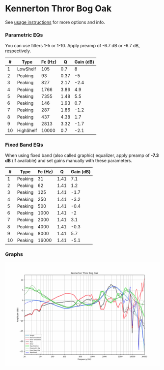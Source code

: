 # Kennerton Thror Bog Oak
See [usage instructions](https://github.com/jaakkopasanen/AutoEq#usage) for more options and info.

### Parametric EQs
You can use filters 1-5 or 1-10. Apply preamp of -6.7 dB or -6.7 dB, respectively.

|   # | Type      |   Fc (Hz) |    Q |   Gain (dB) |
|-----|-----------|-----------|------|-------------|
|   1 | LowShelf  |       105 | 0.7  |         8   |
|   2 | Peaking   |        93 | 0.37 |        -5   |
|   3 | Peaking   |       827 | 2.17 |        -2.4 |
|   4 | Peaking   |      1766 | 3.86 |         4.9 |
|   5 | Peaking   |      7355 | 1.48 |         5.5 |
|   6 | Peaking   |       146 | 1.93 |         0.7 |
|   7 | Peaking   |       287 | 1.86 |        -1.2 |
|   8 | Peaking   |       437 | 4.38 |         1.7 |
|   9 | Peaking   |      2813 | 3.32 |        -1.7 |
|  10 | HighShelf |     10000 | 0.7  |        -2.1 |

### Fixed Band EQs
When using fixed band (also called graphic) equalizer, apply preamp of **-7.3 dB** (if available) and set gains manually with these parameters.

|   # | Type    |   Fc (Hz) |    Q |   Gain (dB) |
|-----|---------|-----------|------|-------------|
|   1 | Peaking |        31 | 1.41 |         7.1 |
|   2 | Peaking |        62 | 1.41 |         1.2 |
|   3 | Peaking |       125 | 1.41 |        -1.7 |
|   4 | Peaking |       250 | 1.41 |        -3.2 |
|   5 | Peaking |       500 | 1.41 |        -0.4 |
|   6 | Peaking |      1000 | 1.41 |        -2   |
|   7 | Peaking |      2000 | 1.41 |         3.1 |
|   8 | Peaking |      4000 | 1.41 |        -0.3 |
|   9 | Peaking |      8000 | 1.41 |         5.7 |
|  10 | Peaking |     16000 | 1.41 |        -5.1 |

### Graphs
![](./Kennerton%20Thror%20Bog%20Oak.png)
